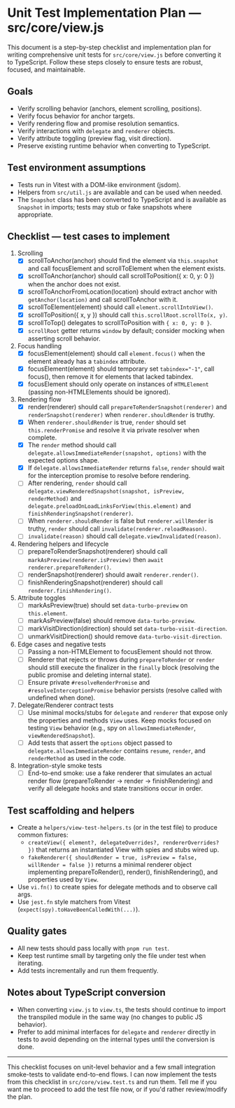 # Unit Test Implementation Plan — src/core/view.js

This document is a step-by-step checklist and implementation plan for writing
comprehensive unit tests for `src/core/view.js` before converting it to
TypeScript. Follow these steps closely to ensure tests are robust, focused,
and maintainable.

## Goals

- Verify scrolling behavior (anchors, element scrolling, positions).
- Verify focus behavior for anchor targets.
- Verify rendering flow and promise resolution semantics.
- Verify interactions with `delegate` and `renderer` objects.
- Verify attribute toggling (preview flag, visit direction).
- Preserve existing runtime behavior when converting to TypeScript.

## Test environment assumptions

- Tests run in Vitest with a DOM-like environment (jsdom).
- Helpers from `src/util.js` are available and can be used when needed.
- The `Snapshot` class has been converted to TypeScript and is available as
  `Snapshot` in imports; tests may stub or fake snapshots where appropriate.

## Checklist — test cases to implement

1. Scrolling
   - [x] scrollToAnchor(anchor) should find the element via `this.snapshot` and
         call focusElement and scrollToElement when the element exists.
   - [x] scrollToAnchor(anchor) should call scrollToPosition({ x: 0, y: 0 }) when
         the anchor does not exist.
   - [x] scrollToAnchorFromLocation(location) should extract anchor with
         `getAnchor(location)` and call scrollToAnchor with it.
   - [x] scrollToElement(element) should call `element.scrollIntoView()`.
   - [x] scrollToPosition({ x, y }) should call `this.scrollRoot.scrollTo(x, y)`.
   - [x] scrollToTop() delegates to scrollToPosition with `{ x: 0, y: 0 }`.
   - [x] `scrollRoot` getter returns `window` by default; consider mocking when
         asserting scroll behavior.

2. Focus handling
   - [x] focusElement(element) should call `element.focus()` when the element
         already has a `tabindex` attribute.
   - [x] focusElement(element) should temporary set `tabindex="-1"`, call
         focus(), then remove it for elements that lacked tabindex.
   - [x] focusElement should only operate on instances of `HTMLElement`
         (passing non-HTMLElements should be ignored).

3. Rendering flow
   - [x] render(renderer) should call `prepareToRenderSnapshot(renderer)` and
         `renderSnapshot(renderer)` when `renderer.shouldRender` is truthy.
   - [x] When `renderer.shouldRender` is true, `render` should set
         `this.renderPromise` and resolve it via private resolver when complete.
   - [x] The `render` method should call `delegate.allowsImmediateRender(snapshot, options)`
         with the expected options shape.
   - [x] If `delegate.allowsImmediateRender` returns `false`, `render` should
         wait for the interception promise to resolve before rendering.
   - [ ] After rendering, `render` should call `delegate.viewRenderedSnapshot(snapshot, isPreview, renderMethod)`
         and `delegate.preloadOnLoadLinksForView(this.element)` and
         `finishRenderingSnapshot(renderer)`.
   - [ ] When `renderer.shouldRender` is false but `renderer.willRender` is
         truthy, `render` should call `invalidate(renderer.reloadReason)`.
   - [ ] `invalidate(reason)` should call `delegate.viewInvalidated(reason)`.

4. Rendering helpers and lifecycle
   - [ ] prepareToRenderSnapshot(renderer) should call `markAsPreview(renderer.isPreview)`
         then `await renderer.prepareToRender()`.
   - [ ] renderSnapshot(renderer) should await `renderer.render()`.
   - [ ] finishRenderingSnapshot(renderer) should call `renderer.finishRendering()`.

5. Attribute toggles
   - [ ] markAsPreview(true) should set `data-turbo-preview` on `this.element`.
   - [ ] markAsPreview(false) should remove `data-turbo-preview`.
   - [ ] markVisitDirection(direction) should set `data-turbo-visit-direction`.
   - [ ] unmarkVisitDirection() should remove `data-turbo-visit-direction`.

6. Edge cases and negative tests
   - [ ] Passing a non-HTMLElement to focusElement should not throw.
   - [ ] Renderer that rejects or throws during `prepareToRender` or `render`
         should still execute the finalizer in the `finally` block (resolving
         the public promise and deleting internal state).
   - [ ] Ensure private `#resolveRenderPromise` and `#resolveInterceptionPromise`
         behavior persists (resolve called with undefined when done).

7. Delegate/Renderer contract tests
   - [ ] Use minimal mocks/stubs for `delegate` and `renderer` that expose only
         the properties and methods `View` uses. Keep mocks focused on testing
         `View` behavior (e.g., spy on `allowsImmediateRender`, `viewRenderedSnapshot`).
   - [ ] Add tests that assert the `options` object passed to
         `delegate.allowsImmediateRender` contains `resume`, `render`, and
         `renderMethod` as used in the code.

8. Integration-style smoke tests
   - [ ] End-to-end smoke: use a fake renderer that simulates an actual render
         flow (prepareToRender -> render -> finishRendering) and verify all
         delegate hooks and state transitions occur in order.

## Test scaffolding and helpers

- Create a `helpers/view-test-helpers.ts` (or in the test file) to produce
  common fixtures:
  - `createView({ element?, delegateOverrides?, rendererOverrides? })` that
    returns an instantiated View with spies and stubs wired up.
  - `fakeRenderer({ shouldRender = true, isPreview = false, willRender = false })`
    returns a minimal renderer object implementing prepareToRender(), render(),
    finishRendering(), and properties used by `View`.
- Use `vi.fn()` to create spies for delegate methods and to observe call args.
- Use `jest.fn` style matchers from Vitest (`expect(spy).toHaveBeenCalledWith(...)`).

## Quality gates

- All new tests should pass locally with `pnpm run test`.
- Keep test runtime small by targeting only the file under test when iterating.
- Add tests incrementally and run them frequently.

## Notes about TypeScript conversion

- When converting `view.js` to `view.ts`, the tests should continue to import
  the transpiled module in the same way (no changes to public JS behavior).
- Prefer to add minimal interfaces for `delegate` and `renderer` directly in
  tests to avoid depending on the internal types until the conversion is done.

---

This checklist focuses on unit-level behavior and a few small integration
smoke-tests to validate end-to-end flows. I can now implement the tests from
this checklist in `src/core/view.test.ts` and run them. Tell me if you want me
to proceed to add the test file now, or if you'd rather review/modify the plan.
